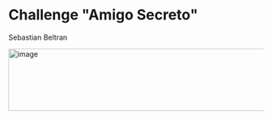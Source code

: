 <h1>Challenge "Amigo Secreto"</h1>
<p>Sebastian Beltran</p>

<img width="567" height="123" alt="image" src="https://github.com/user-attachments/assets/fb10a9d2-2dff-407b-84d1-1acc828d2c48" />
